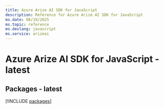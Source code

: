 ```yaml
---
title: Azure Arize AI SDK for JavaScript
description: Reference for Azure Arize AI SDK for JavaScript
ms.date: 08/19/2025
ms.topic: reference
ms.devlang: javascript
ms.service: arizeai
---
```

# Azure Arize AI SDK for JavaScript - latest
## Packages - latest
[!INCLUDE [packages](arize-ai-index.md)]
